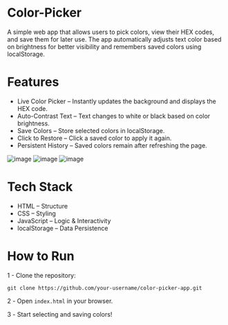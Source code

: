 # Color-Picker

A simple web app that allows users to pick colors, view their HEX codes, and save them for later use. The app automatically adjusts text color based on brightness for better visibility and remembers saved colors using localStorage.

# Features

* Live Color Picker – Instantly updates the background and displays the HEX code.
* Auto-Contrast Text – Text changes to white or black based on color brightness.
* Save Colors – Store selected colors in localStorage.
* Click to Restore – Click a saved color to apply it again.
* Persistent History – Saved colors remain after refreshing the page.

![image](https://github.com/user-attachments/assets/f4b5a71d-1594-428a-af88-a966d5d910e3)
![image](https://github.com/user-attachments/assets/e5e4ac2c-a809-4769-9c6e-14710eac475c)
![image](https://github.com/user-attachments/assets/66a5e2c9-52c9-4d6d-ba9a-a6cc4da617e1)

# Tech Stack

* HTML – Structure
* CSS – Styling
* JavaScript – Logic & Interactivity
* localStorage – Data Persistence

# How to Run

1 - Clone the repository:

`git clone https://github.com/your-username/color-picker-app.git`

2️ - Open `index.html` in your browser.

3️ - Start selecting and saving colors!
